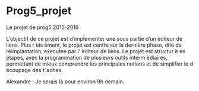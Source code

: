 # Prog5_projet
Le projet de prog5 2015-2016


L’objectif de ce projet est d’impĺementer une sous partie d’un  ́editeur de liens. Plus r ́eis ́ement, le projet
est centŕe sur la dernière phase, dite de réimplantation, ex́ecut́ee par l’ ́editeur de liens. Le projet est structur ́e
en  ́etapes, avec la programmation de plusieurs outils interm ́ediaires, permettant de mieux comprendre les
principales notions et de simplifier le d ́ecoupage des tˆaches.

Alexandre : Je serais là pour environ 9h demain.
